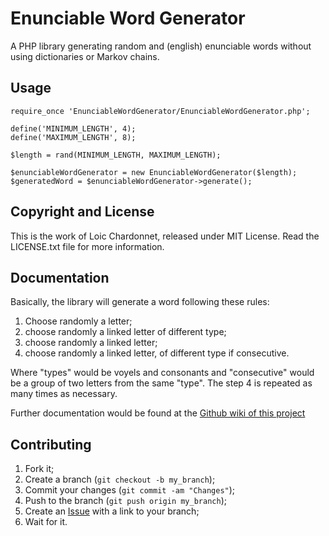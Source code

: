 Enunciable Word Generator
=========================

A PHP library generating random and (english) enunciable words without using
dictionaries or Markov chains.

Usage
-----

    require_once 'EnunciableWordGenerator/EnunciableWordGenerator.php';

    define('MINIMUM_LENGTH', 4);
    define('MAXIMUM_LENGTH', 8);

    $length = rand(MINIMUM_LENGTH, MAXIMUM_LENGTH);

    $enunciableWordGenerator = new EnunciableWordGenerator($length);
    $generatedWord = $enunciableWordGenerator->generate();

Copyright and License
---------------------

This is the work of Loic Chardonnet, released under MIT License. Read the
LICENSE.txt file for more information.

Documentation
-------------

Basically, the library will generate a word following these rules:
1. Choose randomly a letter;
2. choose randomly a linked letter of different type;
3. choose randomly a linked letter;
4. choose randomly a linked letter, of different type if consecutive.

Where "types" would be voyels and consonants and "consecutive" would be a group
of two letters from the same "type". The step 4 is repeated as many times as
necessary.

Further documentation would be found at the [Github wiki of this project][1]

Contributing
------------

1. Fork it;
2. Create a branch (`git checkout -b my_branch`);
3. Commit your changes (`git commit -am "Changes"`);
4. Push to the branch (`git push origin my_branch`);
5. Create an [Issue][2] with a link to your branch;
6. Wait for it.


[1]: https://github.com/gnugat/EnunciableWordGenerator/wiki
[2]: http://github.com/github/markup/issues
